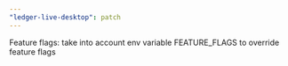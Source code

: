 ```yaml
---
"ledger-live-desktop": patch
---
```


Feature flags: take into account env variable FEATURE_FLAGS to override feature flags
